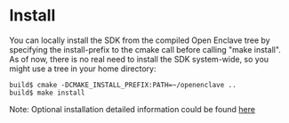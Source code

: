 Install
=======

You can locally install the SDK from the compiled Open Enclave tree by specifying the install-prefix to the cmake call before calling "make install". As of now, there is no real need to install the SDK system-wide, so you might use a tree in your home directory:
```
build$ cmake -DCMAKE_INSTALL_PREFIX:PATH=~/openenclave ..
build$ make install
```
Note: Optional installation detailed information could be found [here](AdvancedInstallInfo.md)
